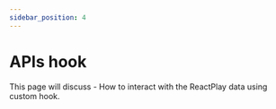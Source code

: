 ```yaml
---
sidebar_position: 4
---
```


# APIs hook

This page will discuss - How to interact with the ReactPlay data using custom hook.
